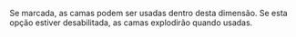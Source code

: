 Se marcada, as camas podem ser usadas dentro desta dimensão.
Se esta opção estiver desabilitada, as camas explodirão quando usadas.